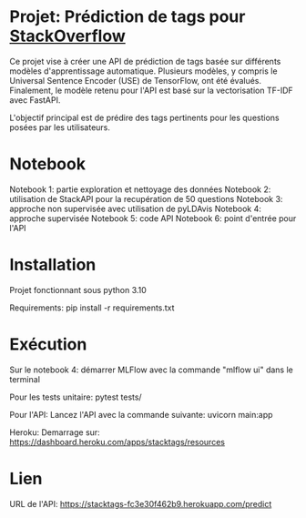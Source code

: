 # Projet: Prédiction de tags pour [StackOverflow](https://stackoverflow.com/)

Ce projet vise à créer une API de prédiction de tags basée sur différents modèles d'apprentissage automatique. Plusieurs modèles, y compris le Universal Sentence Encoder (USE) de TensorFlow, ont été évalués. Finalement, le modèle retenu pour l'API est basé sur la vectorisation TF-IDF avec FastAPI.

L'objectif principal est de prédire des tags pertinents pour les questions posées par les utilisateurs.

# Notebook
Notebook 1: partie exploration et nettoyage des données
Notebook 2: utilisation de StackAPI pour la recupération de 50 questions
Notebook 3: approche non supervisée avec utilisation de pyLDAvis
Notebook 4: approche supervisée
Notebook 5: code API
Notebook 6: point d'entrée pour l'API

# Installation
Projet fonctionnant sous python 3.10

Requirements:
pip install -r requirements.txt


# Exécution

Sur le notebook 4: démarrer MLFlow avec la commande "mlflow ui" dans le terminal

Pour les tests unitaire:
pytest tests/

Pour l'API:
Lancez l'API avec la commande suivante:
uvicorn main:app 


Heroku:
Demarrage sur: https://dashboard.heroku.com/apps/stacktags/resources

# Lien
URL de l'API: https://stacktags-fc3e30f462b9.herokuapp.com/predict


